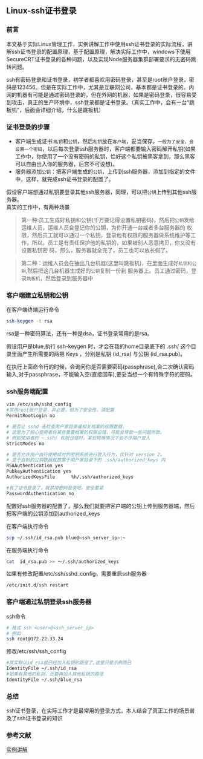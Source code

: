 ## Linux-ssh证书登录
### 前言
本文基于实际Linux管理工作，实例讲解工作中使用ssh证书登录的实际流程，讲解ssh证书登录的配置原理，基于配置原理，解决实际工作中，windows下使用SecureCRT证书登录的各种问题，以及实现Node服务器集群部署要求的无密码跳转问题。  

ssh有密码登录和证书登录，初学者都喜欢用密码登录，甚至是root账户登录，密码是123456。但是在实际工作中，尤其是互联网公司，基本都是证书登录的。内网的机器有可能是通过密码登录的，但在外网的机器，如果是密码登录，很容易受到攻击，真正的生产环境中，ssh登录都是证书登录。（真实工作中，会有一台“跳板机”，后面会详细介绍，什么是跳板机）

### 证书登录的步骤
- 客户端生成证书:`私钥`和`公钥`，然后`私钥`放在`客户端`，妥当保存，`一般为了安全，会设置一个密码`，以后每次登录ssh服务器时，客户端都要输入密码解开私钥(如果工作中，你使用了一个没有密码的私钥，恰好这个私钥被黑客拿到，那么黑客可以自由出入你的服务器，后宫不可设想)。
- 服务器添加`公钥`：把客户端生成的`公钥`，上传到ssh服务器，添加到指定的文件中，这样，就完成ssh证书登录的配置了。

假设客户端想通过私钥要登录其他ssh服务器，同理，可以把`公钥`上传到其他ssh服务器。  
真实的工作中，有两种场景
> 第一种:员工生成好私钥和公钥(千万要记得设置私钥密码)，然后把`公钥`发给运维人员，运维人员会登记你的公钥，为你开通一台或者多台服务器的 权限，然后员工就可以通过一个私钥，登录他有权限的服务器做系统维护等工作，所以，员工是有责任保护他的私钥的，如果被别人恶意拷贝，你又没有设置私钥密 码，那么，服务器就全完了，员工也可以放长假了。  

> 第二种：运维人员会在抽出几台机器(这里叫跳板机)，在里面生成好`私钥和公钥`,然后把这几台机器生成好的`公钥`复制一份到 服务器上。员工通过密码，登录`跳板机`，然后登录到服务器中

### 客户端建立私钥和公钥
在客户端终端运行命令
```bash
ssh-keygen -t rsa
```
rsa是一种密码算法，还有一种是dsa，证书登录常用的是rsa。

假设用户是blue,执行 ssh-keygen 时，才会在我的home目录底下的 .ssh/ 这个目录里面产生所需要的两把 Keys ，分别是私钥 (id_rsa) 与公钥 (id_rsa.pub)。

在执行上面命令行的时候，会询问你是否需要密码(passphrase),会二次确认密码输入,对于passphrase，不能输入空(直接回车),要妥当想一个有特殊字符的密码。

### ssh服务端配置
```bash
vim /etc/ssh/sshd_config
#禁用root账户登录，非必要，但为了安全性，请配置
PermitRootLogin no

# 是否让 sshd 去检查用户家目录或相关档案的权限数据，
# 这是为了担心使用者将某些重要档案的权限设错，可能会导致一些问题所致。
# 例如使用者的 ~.ssh/ 权限设错时，某些特殊情况下会不许用户登入
StrictModes no

# 是否允许用户自行使用成对的密钥系统进行登入行为，仅针对 version 2。
# 至于自制的公钥数据就放置于用户家目录下的 .ssh/authorized_keys 内
RSAAuthentication yes
PubkeyAuthentication yes
AuthorizedKeysFile      %h/.ssh/authorized_keys

#有了证书登录了，就禁用密码登录吧，安全要紧
PasswordAuthentication no
```
配置好ssh服务器的配置了，那么我们就要把客户端的公钥上传到服务器端，然后把客户端的公钥添加到authorized_keys

在客户端执行命令
```bash
scp ~/.ssh/id_rsa.pub blue@<ssh_server_ip>:~
```

在服务端执行命令
```bash
cat  id_rsa.pub >> ～/.ssh/authorized_keys
```

如果有修改配置/etc/ssh/sshd_config，需要重启ssh服务器
```bash
/etc/init.d/ssh restart
```

### 客户端通过私钥登录ssh服务器
ssh命令
```bash
# 格式 ssh <user>@<ssh_server_ip>
# 例如
ssh root@172.22.33.24
```
修改/etc/ssh/ssh_config
```bash
#其实默认id_rsa就已经加入私钥的路径了,这里只是示例而已
IdentityFile ~/.ssh/id_rsa
#如果有其他的私钥，还要再加入其他私钥的路径
IdentityFile ~/.ssh/blue_rsa
```
### 总结
ssh证书登录，在实际工作才是最常用的登录方式，本人结合了真正工作的场景普及了ssh证书登录的知识

### 参考文献
[实例讲解](https://www.cnblogs.com/JohnABC/p/4001383.html)
